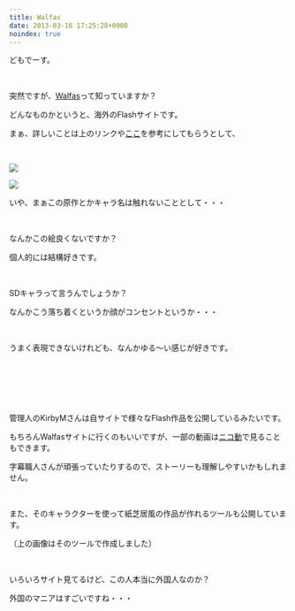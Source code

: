 ```yaml
---
title: Walfas
date: 2013-03-16 17:25:28+0900
noindex: true
---
```

<p>どもでーす。</p>
<p>&nbsp;</p>
<p>突然ですが、<a href="http://www.walfas.org/">Walfas</a>って知っていますか？</p>
<p>どんなものかというと、海外のFlashサイトです。</p>
<p>まぁ、詳しいことは上のリンクや<a href="http://dic.nicovideo.jp/a/walfas">ここ</a>を参考にしてもらうとして、</p>
<p>&nbsp;</p>
<p><img src="https://lh6.googleusercontent.com/-HvPE2YVmc38/UUQnKAONqaI/AAAAAAAABrQ/T6UeiIcTtto/s640/Screenshot%2520from%25202013-03-16%252016%253A57%253A20.png" /></p>
<p><img src="https://lh3.googleusercontent.com/-nxhr11MQHIk/UUQp447bPsI/AAAAAAAABrg/ZPCAMRN6Uds/s640/Screenshot%2520from%25202013-03-16%252017%253A13%253A19.png" /></p>
<p>いや、まぁこの原作とかキャラ名は触れないこととして・・・</p>
<p>&nbsp;</p>
<p>なんかこの絵良くないですか？</p>
<p>個人的には結構好きです。</p>
<p>&nbsp;</p>
<p>SDキャラって言うんでしょうか？</p>
<p>なんかこう落ち着くというか顔がコンセントというか・・・</p>
<p>&nbsp;</p>
<p>うまく表現できないけれども、なんかゆる〜い感じが好きです。</p>
<p>&nbsp;</p>
<p>&nbsp;</p>
<p>&nbsp;</p>
<p>管理人のKirbyMさんは自サイトで様々なFlash作品を公開しているみたいです。</p>
<p>もちろんWalfasサイトに行くのもいいですが、一部の動画は<a href="http://www.nicovideo.jp/mylist/4197576">ニコ動</a>で見ることもできます。</p>
<p>字幕職人さんが頑張っていたりするので、ストーリーも理解しやすいかもしれません。</p>
<p>&nbsp;</p>
<p>また、そのキャラクターを使って紙芝居風の作品が作れるツールも公開しています。</p>
<p>（上の画像はそのツールで作成しました）</p>
<p>&nbsp;</p>
<p>いろいろサイト見てるけど、この人本当に外国人なのか？</p>
<p>外国のマニアはすごいですね・・・</p>
